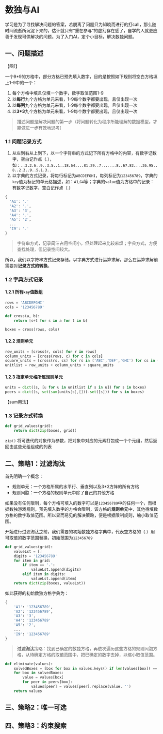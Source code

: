# 数独与AI

学习是为了寻找解决问题的答案，若脱离了问题只为知晓而进行的打call，那么随时间流逝所沉淀下来的，估计就只有“重在参与”的虚幻存在感了，自学的人就更应善于发现可供解决的问题。为了入门AI，定个小目标，解决数独问题。
## 一、问题描述

【图1】

一个9*9的方格中，部分方格已预先填入数字，目的是按照如下规则将空白方格填上1-9中的一个：
1.  每个方格中填且仅填一个数字，数字取值范围1-9
2.  以**每行**九个方格为单元来看，1-9每个数字都要出现，且仅出现一次
3.  以**每列**九个方格为单元来看，1-9每个数字都要出现，且仅出现一次
4.  以**3*3**九个方格为单元来看，1-9每个数字都要出现，且仅出现一次

> 描述问题是解决问题的第一步（将问题转化为程序所能理解的数据模型，才能做进一步有效地思考）

### 1.1 问题记录方式
1.  从左到右从上到下，以一个字符串的方式记下所有方格中的内容，有数字记数字，空白记作点（.），如：`..3.2.6..9..3.5..1..18.64....81.29..7.......8..67.82....26.95..8..2.3..9..5.1.3..`
2.  以字典的方式记录，将每行标记为`ABCDEFGHI`，每列标记为`123456789`，字典的`key`值为标记的单元格描述，如：`A1`,`G4`等；字典的`value`值为方格中的记录：有数字记数字，空白记作点（.）
```py
{
  'A1': '.'
  'A2': '.',
  'A3': '3',
  'A4': '.',
  'A5': '2',
  ...
  'I9': '.'
}
```

> 字符串方式，记录简洁占用空间小，但处理起来比较麻烦；字典方式，方便查找处理，但记录空间较大。

所以，我们以字符串方式记录存储，以字典方式进行运算求解。那么在运算求解前需要对**记录方式的转换**。
### 1.2 字典方式记录
#### 1.2.1 所有`key`值数组
```py
rows = 'ABCDEFGHI'
cols = '123456789'

def cross(a, b):
    return [s+t for s in a for t in b]

boxes = cross(rows, cols)
```
#### 1.2.2 规则单元
```py
row_units = [cross(r, cols) for r in rows]
column_units = [cross(rows, c) for c in cols]
square_units = [cross(rs, cs) for rs in ('ABC','DEF','GHI') for cs in ('123','456','789')]
unitlist = row_units + column_units + square_units
```
#### 1.2.3 指定单元格所属规则单元
```py
units = dict((s, [u for u in unitlist if s in u]) for s in boxes)
peers = dict((s, set(sum(units[s],[]))-set([s])) for s in boxes)
```
【sum用法】
### 1.3 记录方式转换
```py
def grid_values(grid):
    return dict(zip(boxes, grid))
```
`zip()` 将可迭代的对象作为参数，把对象中对应的元素打包成一个个元组，然后返回由这些元组组成的列表

## 二、策略1：过滤淘汰
首先明确一个概念：
*  规则单元：一个方格所属的水平行、垂直列以及3*3方阵的所有方格
*  规则同胞：一个方格的规则单元中除了自己的其他方格

如果没有任何限制，每个方格可填入的数字可以是`123456789`中的任何一个，而根据数独游戏规则，预先填入数字的方格会限制，该方格的**规则单元**中，其他待填数方格的数字取值范围。所以显而易见的解决策略，便是根据限制规则，缩小取值范围。

开始进行过滤淘汰之前，我们需要的初始数独方格字典中，代表空方格的（.）用可取值的数字范围替换，初始范围为`123456789`
```py
def grid_values(grid):
    valueLst = []
    digits = '123456789'
    for item in grid:
        if item == '.':
            valueLst.append(digits)
        elif item in digits:
            valueLst.append(item)
    return dict(zip(boxes, valueLst))
```
如此获得的初始数独方格字典为：
```py
{
    'A1': '123456789',
    'A2': '123456789',
    'A3': '3',
    'A4': '123456789'
    'A5': '2',
    ...
    'I9': '123456789'
}
```
> **过滤淘汰**策略：找到已确定的数独方格，再依次遍历这些方格的规则同胞方格，从待确定方格的取值范围中，把已确定的数字去掉，以缩小取值范围。
```py
def eliminate(values):
    solvedBoxes = [box for box in values.keys() if len(values[box]) == 1]
    for box in solvedBoxes:
        value = values[box]
        for peer in peers[box]:
            values[peer] = values[peer].replace(value, '')
    return values
```
## 三、策略2：唯一可选


## 四、策略3：约束搜索
